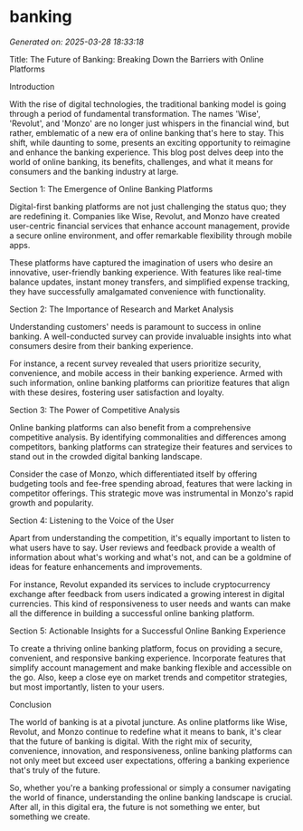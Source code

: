 # banking

*Generated on: 2025-03-28 18:33:18*

Title: The Future of Banking: Breaking Down the Barriers with Online Platforms

Introduction

With the rise of digital technologies, the traditional banking model is going through a period of fundamental transformation. The names 'Wise', 'Revolut', and 'Monzo' are no longer just whispers in the financial wind, but rather, emblematic of a new era of online banking that's here to stay. This shift, while daunting to some, presents an exciting opportunity to reimagine and enhance the banking experience. This blog post delves deep into the world of online banking, its benefits, challenges, and what it means for consumers and the banking industry at large.

Section 1: The Emergence of Online Banking Platforms

Digital-first banking platforms are not just challenging the status quo; they are redefining it. Companies like Wise, Revolut, and Monzo have created user-centric financial services that enhance account management, provide a secure online environment, and offer remarkable flexibility through mobile apps. 

These platforms have captured the imagination of users who desire an innovative, user-friendly banking experience. With features like real-time balance updates, instant money transfers, and simplified expense tracking, they have successfully amalgamated convenience with functionality. 

Section 2: The Importance of Research and Market Analysis

Understanding customers' needs is paramount to success in online banking. A well-conducted survey can provide invaluable insights into what consumers desire from their banking experience. 

For instance, a recent survey revealed that users prioritize security, convenience, and mobile access in their banking experience. Armed with such information, online banking platforms can prioritize features that align with these desires, fostering user satisfaction and loyalty.

Section 3: The Power of Competitive Analysis 

Online banking platforms can also benefit from a comprehensive competitive analysis. By identifying commonalities and differences among competitors, banking platforms can strategize their features and services to stand out in the crowded digital banking landscape.

Consider the case of Monzo, which differentiated itself by offering budgeting tools and fee-free spending abroad, features that were lacking in competitor offerings. This strategic move was instrumental in Monzo's rapid growth and popularity.

Section 4: Listening to the Voice of the User

Apart from understanding the competition, it's equally important to listen to what users have to say. User reviews and feedback provide a wealth of information about what's working and what's not, and can be a goldmine of ideas for feature enhancements and improvements.

For instance, Revolut expanded its services to include cryptocurrency exchange after feedback from users indicated a growing interest in digital currencies. This kind of responsiveness to user needs and wants can make all the difference in building a successful online banking platform.

Section 5: Actionable Insights for a Successful Online Banking Experience 

To create a thriving online banking platform, focus on providing a secure, convenient, and responsive banking experience. Incorporate features that simplify account management and make banking flexible and accessible on the go. Also, keep a close eye on market trends and competitor strategies, but most importantly, listen to your users.

Conclusion

The world of banking is at a pivotal juncture. As online platforms like Wise, Revolut, and Monzo continue to redefine what it means to bank, it's clear that the future of banking is digital. With the right mix of security, convenience, innovation, and responsiveness, online banking platforms can not only meet but exceed user expectations, offering a banking experience that's truly of the future. 

So, whether you're a banking professional or simply a consumer navigating the world of finance, understanding the online banking landscape is crucial. After all, in this digital era, the future is not something we enter, but something we create.

